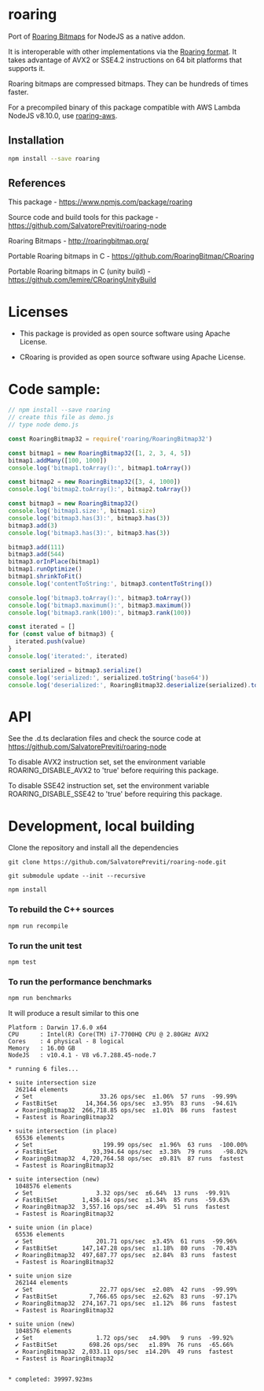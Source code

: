 # roaring

Port of [Roaring Bitmaps](http://roaringbitmap.org) for NodeJS as a native addon.

It is interoperable with other implementations via the [Roaring format](https://github.com/RoaringBitmap/RoaringFormatSpec/).
It takes advantage of AVX2 or SSE4.2 instructions on 64 bit platforms that supports it.

Roaring bitmaps are compressed bitmaps. They can be hundreds of times faster.

For a precompiled binary of this package compatible with AWS Lambda NodeJS v8.10.0, use [roaring-aws](https://www.npmjs.com/package/roaring-aws).

## Installation

```sh
npm install --save roaring
```

## References

This package - <https://www.npmjs.com/package/roaring>

Source code and build tools for this package - <https://github.com/SalvatorePreviti/roaring-node>

Roaring Bitmaps - <http://roaringbitmap.org/>

Portable Roaring bitmaps in C - <https://github.com/RoaringBitmap/CRoaring>

Portable Roaring bitmaps in C (unity build) - https://github.com/lemire/CRoaringUnityBuild

# Licenses

- This package is provided as open source software using Apache License.

- CRoaring is provided as open source software using Apache License.

# Code sample:

```javascript
// npm install --save roaring
// create this file as demo.js
// type node demo.js

const RoaringBitmap32 = require('roaring/RoaringBitmap32')

const bitmap1 = new RoaringBitmap32([1, 2, 3, 4, 5])
bitmap1.addMany([100, 1000])
console.log('bitmap1.toArray():', bitmap1.toArray())

const bitmap2 = new RoaringBitmap32([3, 4, 1000])
console.log('bitmap2.toArray():', bitmap2.toArray())

const bitmap3 = new RoaringBitmap32()
console.log('bitmap1.size:', bitmap1.size)
console.log('bitmap3.has(3):', bitmap3.has(3))
bitmap3.add(3)
console.log('bitmap3.has(3):', bitmap3.has(3))

bitmap3.add(111)
bitmap3.add(544)
bitmap3.orInPlace(bitmap1)
bitmap1.runOptimize()
bitmap1.shrinkToFit()
console.log('contentToString:', bitmap3.contentToString())

console.log('bitmap3.toArray():', bitmap3.toArray())
console.log('bitmap3.maximum():', bitmap3.maximum())
console.log('bitmap3.rank(100):', bitmap3.rank(100))

const iterated = []
for (const value of bitmap3) {
  iterated.push(value)
}
console.log('iterated:', iterated)

const serialized = bitmap3.serialize()
console.log('serialized:', serialized.toString('base64'))
console.log('deserialized:', RoaringBitmap32.deserialize(serialized).toArray())
```

# API

See the .d.ts declaration files and check the source code at <https://github.com/SalvatorePreviti/roaring-node>

To disable AVX2 instruction set, set the environment variable ROARING_DISABLE_AVX2 to 'true' before requiring this package.

To disable SSE42 instruction set, set the environment variable ROARING_DISABLE_SSE42 to 'true' before requiring this package.

# Development, local building

Clone the repository and install all the dependencies

```
git clone https://github.com/SalvatorePreviti/roaring-node.git

git submodule update --init --recursive

npm install
```

### To rebuild the C++ sources

```
npm run recompile
```

### To run the unit test

```
npm test
```

### To run the performance benchmarks

```sh
npm run benchmarks
```

It will produce a result similar to this one

```
Platform : Darwin 17.6.0 x64
CPU      : Intel(R) Core(TM) i7-7700HQ CPU @ 2.80GHz AVX2
Cores    : 4 physical - 8 logical
Memory   : 16.00 GB
NodeJS   : v10.4.1 - V8 v6.7.288.45-node.7

* running 6 files...

• suite intersection size
  262144 elements
  ✔ Set                   33.26 ops/sec  ±1.06%  57 runs  -99.99%
  ✔ FastBitSet        14,364.56 ops/sec  ±3.95%  83 runs  -94.61%
  ✔ RoaringBitmap32  266,718.85 ops/sec  ±1.01%  86 runs  fastest
  ➔ Fastest is RoaringBitmap32

• suite intersection (in place)
  65536 elements
  ✔ Set                    199.99 ops/sec  ±1.96%  63 runs  -100.00%
  ✔ FastBitSet          93,394.64 ops/sec  ±3.38%  79 runs   -98.02%
  ✔ RoaringBitmap32  4,720,764.58 ops/sec  ±0.81%  87 runs  fastest
  ➔ Fastest is RoaringBitmap32

• suite intersection (new)
  1048576 elements
  ✔ Set                  3.32 ops/sec  ±6.64%  13 runs  -99.91%
  ✔ FastBitSet       1,436.14 ops/sec  ±1.34%  85 runs  -59.63%
  ✔ RoaringBitmap32  3,557.16 ops/sec  ±4.49%  51 runs  fastest
  ➔ Fastest is RoaringBitmap32

• suite union (in place)
  65536 elements
  ✔ Set                  201.71 ops/sec  ±3.45%  61 runs  -99.96%
  ✔ FastBitSet       147,147.28 ops/sec  ±1.18%  80 runs  -70.43%
  ✔ RoaringBitmap32  497,687.77 ops/sec  ±2.84%  83 runs  fastest
  ➔ Fastest is RoaringBitmap32

• suite union size
  262144 elements
  ✔ Set                   22.77 ops/sec  ±2.08%  42 runs  -99.99%
  ✔ FastBitSet         7,766.65 ops/sec  ±2.62%  83 runs  -97.17%
  ✔ RoaringBitmap32  274,167.71 ops/sec  ±1.12%  86 runs  fastest
  ➔ Fastest is RoaringBitmap32

• suite union (new)
  1048576 elements
  ✔ Set                  1.72 ops/sec   ±4.90%   9 runs  -99.92%
  ✔ FastBitSet         698.26 ops/sec   ±1.89%  76 runs  -65.66%
  ✔ RoaringBitmap32  2,033.11 ops/sec  ±14.20%  49 runs  fastest
  ➔ Fastest is RoaringBitmap32


* completed: 39997.923ms
```
